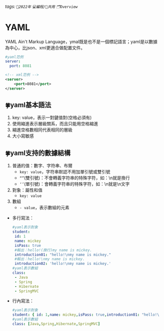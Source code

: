 ###### tags: `📆2022年` `💻編程/🚋共用` `🗂Overview`

# YAML
YAML Ain't Markup Language，ymal既是也不是一個標記語言；yaml是以數據為中心，比json、xml更適合做配置文件。

```yaml
#yaml范例  
server:  
  port: 8081
```
  
```xml
<!-- xml范例 -->  
<server>  
	<port>8081</port>  
</server>
```

## 🍀yaml基本語法
1.  key: value，表示一對鍵值對(空格必須有)
2.  使用縮進表示層級關系，而且只能用空格縮進
3.  縮進空格數相同代表相同的層級
4.  大小寫敏感

## 🍀yaml支持的數據結構
1.  普通的值：數字、字符串、布爾
	- `key: value`，字符串默認不用加單引號或雙引號
	- `“”`(雙引號)：不會轉義字符串的特殊字符，如：\n就是換行
	- `‘’`(單引號)：會轉義字符串的特殊字符，如：\n就是\n文字
2.  對象：屬性和值
	- `key: value`
3.  數組
	- `- value`，表示數組的元素

- 多行寫法：
	```yaml
	#yaml表示對象  
	student:  
	 id: 1  
	 name: mickey  
	 isPass: true  
	 #輸出：hello!(換行)my name is mickey.  
	 introduction01: "hello!\nmy name is mickey."  
	 #輸出：hello!\nmy name is mickey.  
	 introduction02: 'hello!\nmy name is mickey.'  
	#yaml表示數組  
	class:  
	 - Java  
	 - Spring  
	 - Hibernate  
	 - SpringMVC
	```
- 行內寫法：
	```yaml
	#yaml表示對象  
	student: { id: 1,name: mickey,isPass: true,introduction01: "hello!\nmy name is mickey."}  
	#yaml表示數組  
	class: [Java,Spring,Hibernate,SpringMVC]
	```










  





